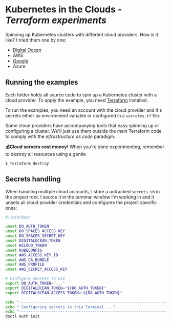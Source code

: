 # Kubernetes in the Clouds - _Terraform experiments_

Spinning up Kubernetes clusters with different cloud providers. How is it like? I tried them one by one:

* [Digital Ocean](digital-ocean/)
* AWS
* [Google](google/)
* Azure

## Running the examples

Each folder holds all source code to spin up a Kubernetes cluster with a
cloud provider. To apply the example, you need [Terraform](https://terraform.io)
installed.

To run the examples, you need an account with the cloud provider and it's 
secrets either as environment variable or configured in a `secretes.tf` file.

Some cloud providers have accompanying tools that easy spinning up or configuring
a cluster. We'll just use them outside the main Terraform code to comply with
the _infrastructure as code_ paradigm.

__💰Cloud servers cost money!__ When you're done experimenting, remember to destroy 
all resources using a gentle

```
$ terraform destroy
```

## Secrets handling

When handling mulitple cloud accounts, I store a untracked `secrets.sh` in the project
root. I source it in the terminal window I'm working in and it unsets all cloud provider
credentials and configures the project specific ones:

```bash
#!/bin/bash

unset DO_AUTH_TOKEN
unset DO_SPACES_ACCESS_KEY
unset DO_SPACES_SECRET_KEY
unset DIGITALOCEAN_TOKEN
unset HCLOUD_TOKEN
unset KUBECONFIG
unset AWS_ACCESS_KEY_ID
unset AWS_CA_BUNDLE
unset AWS_PROFILE
unset AWS_SECRET_ACCESS_KEY

# Configure secrets to use
export DO_AUTH_TOKEN="..."
export DIGITALOCEAN_TOKEN="${DO_AUTH_TOKEN}"
export DIGITALOCEAN_ACCESS_TOKEN="${DO_AUTH_TOKEN}"

echo "-----------------------------------------------------------------"
echo " Configuring secrets in this Terminal ..."
echo "-----------------------------------------------------------------"
doctl auth init
```
